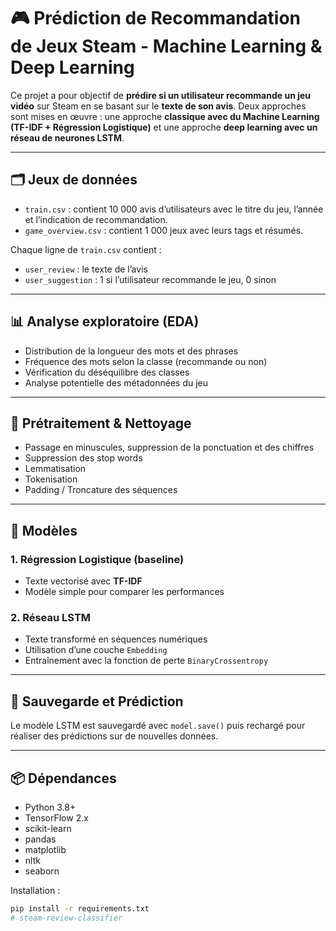 # 🎮 Prédiction de Recommandation de Jeux Steam - Machine Learning & Deep Learning

Ce projet a pour objectif de **prédire si un utilisateur recommande un jeu vidéo** sur Steam en se basant sur le **texte de son avis**. Deux approches sont mises en œuvre : une approche **classique avec du Machine Learning (TF-IDF + Régression Logistique)** et une approche **deep learning avec un réseau de neurones LSTM**.

---

## 🗂️ Jeux de données

- `train.csv` : contient 10 000 avis d’utilisateurs avec le titre du jeu, l’année et l’indication de recommandation.
- `game_overview.csv` : contient 1 000 jeux avec leurs tags et résumés.

Chaque ligne de `train.csv` contient :
- `user_review` : le texte de l’avis
- `user_suggestion` : 1 si l’utilisateur recommande le jeu, 0 sinon

---

## 📊 Analyse exploratoire (EDA)

- Distribution de la longueur des mots et des phrases
- Fréquence des mots selon la classe (recommande ou non)
- Vérification du déséquilibre des classes
- Analyse potentielle des métadonnées du jeu

---

## 🧹 Prétraitement & Nettoyage

- Passage en minuscules, suppression de la ponctuation et des chiffres
- Suppression des stop words
- Lemmatisation
- Tokenisation
- Padding / Troncature des séquences

---

## 🧠 Modèles

### 1. **Régression Logistique (baseline)**
- Texte vectorisé avec **TF-IDF**
- Modèle simple pour comparer les performances

### 2. **Réseau LSTM**
- Texte transformé en séquences numériques
- Utilisation d’une couche `Embedding`
- Entraînement avec la fonction de perte `BinaryCrossentropy`

---

## 💾 Sauvegarde et Prédiction

Le modèle LSTM est sauvegardé avec `model.save()` puis rechargé pour réaliser des prédictions sur de nouvelles données.

---

## 📦 Dépendances

- Python 3.8+
- TensorFlow 2.x
- scikit-learn
- pandas
- matplotlib
- nltk
- seaborn

Installation :

```bash
pip install -r requirements.txt
# steam-review-classifier
